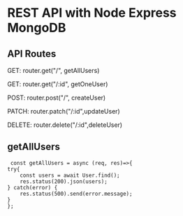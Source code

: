 # REST API with Node Express MongoDB

## API Routes
GET: router.get("/", getAllUsers)

GET: router.get("/:id", getOneUser)

POST: router.post("/", createUser)

PATCH: router.patch("/:id",updateUser)

DELETE: router.delete("/:id",deleteUser)

## getAllUsers
     const getAllUsers = async (req, res)=>{
    try{
        const users = await User.find();
        res.status(200).json(users);
    } catch(error) {
        res.status(500).send(error.message);
    }
    };
